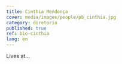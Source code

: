 ```yaml
---
title: Cinthia Mendonça
cover: media/images/people/pb_cinthia.jpg
category: diretoria
published: true
ref: bio-cinthia
lang: en
---
```

Lives at...
